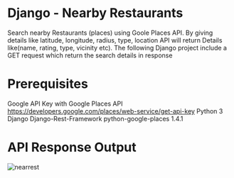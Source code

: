 
# Django - Nearby Restaurants

Search nearby Restaurants (places) using Goole Places API.
By giving details like latitude, longitude, radius, type, location API will return Details like(name, rating, type, vicinity etc). The following Django project include a GET request which return the search details in response

# Prerequisites
 Google API Key with Google Places API https://developers.google.com/places/web-service/get-api-key
 Python 3
 Django
 Django-Rest-Framework
 python-google-places 1.4.1

# API Response Output
![nearrest](https://user-images.githubusercontent.com/35187852/44919447-32295980-ad5b-11e8-8910-91d086b8ea7f.png)



